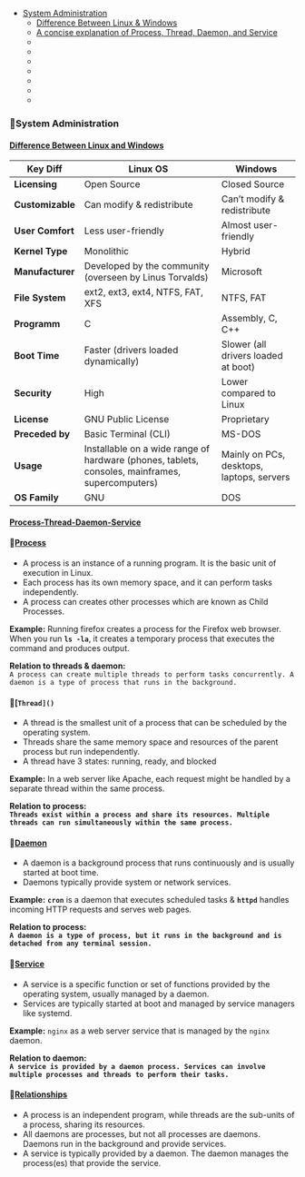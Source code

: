 - [System Administration](#System-Administration)
  - [Difference Between Linux & Windows](#Difference-Between-Linux-and-Windows)
  - [A concise explanation of Process, Thread, Daemon, and Service](#-process-thread-daemon-service)
  - [](#)
  - [](#)
  - [](#)
  - [](#)
  - [](#)
  - [](#)
  - [](#)






### 🚀System Administration

#### [Difference Between Linux and Windows]()

| **Key Diff**               | **Linux OS**                                                                                     | **Windows**                                                |
|----------------------------|--------------------------------------------------------------------------------------------------|------------------------------------------------------------|
| **Licensing**              | Open Source                                                                                      | Closed Source                                              |
| **Customizable**           | Can modify & redistribute                                                                        | Can’t modify & redistribute                                |
| **User Comfort**           | Less user-friendly                                                                               | Almost user-friendly                                       |
| **Kernel Type**            | Monolithic                                                                                       | Hybrid                                                     |
| **Manufacturer**           | Developed by the community (overseen by Linus Torvalds)                                          | Microsoft                                                  |
| **File System**            | ext2, ext3, ext4, NTFS, FAT, XFS                                                                 | NTFS, FAT                                                  |
| **Programm**               | C                                                                                                | Assembly, C, C++                                           |
| **Boot Time**              | Faster (drivers loaded dynamically)                                                              | Slower (all drivers loaded at boot)                        |
| **Security**               | High                                                                                             | Lower compared to Linux                                    |
| **License**                | GNU Public License                                                                               | Proprietary                                                |
| **Preceded by**            | Basic Terminal (CLI)                                                                             | MS-DOS                                                     |
| **Usage**                  | Installable on a wide range of hardware (phones, tablets, consoles, mainframes, supercomputers)  | Mainly on PCs, desktops, laptops, servers                  |
| **OS Family**              | GNU                                                                                              | DOS                                                        |


#### [Process-Thread-Daemon-Service]()

#### 📌[Process]()

- A process is an instance of a running program. It is the basic unit of execution in Linux.
- Each process has its own memory space, and it can perform tasks independently.
- A process can creates other processes which are known as Child Processes.

**Example:** Running firefox creates a process for the Firefox web browser. When you run **`ls -la`**, it creates a temporary process that executes the command and produces output. 

**Relation to threads & daemon:**\
`A process can create multiple threads to perform tasks concurrently. A daemon is a type of process that runs in the background.`

#### 📌[`Thread]()                                                                                                            `

- A thread is the smallest unit of a process that can be scheduled by the operating system.
- Threads share the same memory space and resources of the parent process but run independently.
- A thread have 3 states: running, ready, and blocked

**Example:** In a web server like Apache, each request might be handled by a separate thread within the same process.

**Relation to process:**\
**`Threads exist within a process and share its resources. Multiple threads can run simultaneously within the same process.`**

#### 📌[Daemon]()

- A daemon is a background process that runs continuously and is usually started at boot time.
- Daemons typically provide system or network services.

**Example:** **`cron`** is a daemon that executes scheduled tasks & **`httpd`** handles incoming HTTP requests and serves web pages.

**Relation to process:**\
**`A daemon is a type of process, but it runs in the background and is detached from any terminal session.`**

#### 📌[Service]()

- A service is a specific function or set of functions provided by the operating system, usually managed by a daemon.
- Services are typically started at boot and managed by service managers like systemd.

**Example:** `nginx` as a web server service that is managed by the `nginx` daemon.

**Relation to daemon:**\
**`A service is provided by a daemon process. Services can involve multiple processes and threads to perform their tasks.`**


#### 📌[Relationships]()

- A process is an independent program, while threads are the sub-units of a process, sharing its resources.
- All daemons are processes, but not all processes are daemons. Daemons run in the background and provide services.
- A service is typically provided by a daemon. The daemon manages the process(es) that provide the service.




